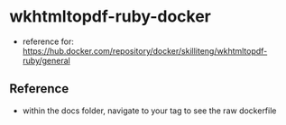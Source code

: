 # wkhtmltopdf-ruby-docker
- reference for: https://hub.docker.com/repository/docker/skilliteng/wkhtmltopdf-ruby/general
## Reference
- within the docs folder, navigate to your tag to see the raw dockerfile
